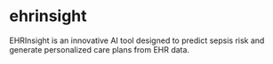 # ehrinsight
EHRInsight is an innovative AI tool designed to predict sepsis risk and generate personalized care plans from EHR data.
